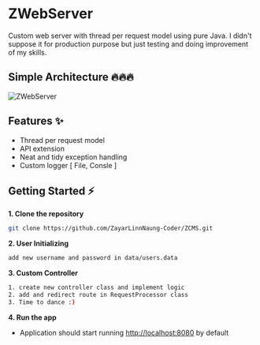 # ZWebServer
Custom web server with thread per request model using pure Java. I didn't suppose it for production purpose but just testing and doing improvement of my skills.

## Simple Architecture 🔥🔥🔥
![ZWebServer](https://github.com/ZayarLinnNaung-Coder/ZWebServer/assets/84829442/258725f0-4254-40d9-9aaa-6f73bce14452)

## Features ✨
- Thread per request model
- API extension
- Neat and tidy exception handling
- Custom logger [ File, Consle ]

## Getting Started ⚡
**1. Clone the repository**
```bash
git clone https://github.com/ZayarLinnNaung-Coder/ZCMS.git
```
**2. User Initializing**
```bash
add new username and password in data/users.data
```
**3. Custom Controller**
```bash
1. create new controller class and implement logic
2. add and redirect route in RequestProcessor class
3. Time to dance :)
```
**4. Run the app**
+ Application should start running <http://localhost:8080> by default
